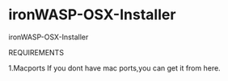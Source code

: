 ironWASP-OSX-Installer
======================

ironWASP-OSX-Installer

REQUIREMENTS

1.Macports
  If you dont have mac ports,you can get it from here.
